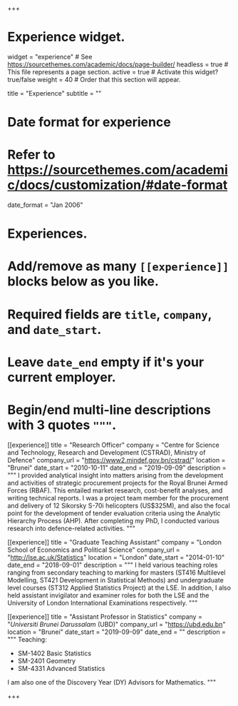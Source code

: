 +++
# Experience widget.
widget = "experience"  # See https://sourcethemes.com/academic/docs/page-builder/
headless = true  # This file represents a page section.
active = true  # Activate this widget? true/false
weight = 40  # Order that this section will appear.

title = "Experience"
subtitle = ""

# Date format for experience
#   Refer to https://sourcethemes.com/academic/docs/customization/#date-format
date_format = "Jan 2006"

# Experiences.
#   Add/remove as many `[[experience]]` blocks below as you like.
#   Required fields are `title`, `company`, and `date_start`.
#   Leave `date_end` empty if it's your current employer.
#   Begin/end multi-line descriptions with 3 quotes `"""`.
[[experience]]
  title = "Research Officer"
  company = "Centre for Science and Technology, Research and Development (CSTRAD), Ministry of Defence"
  company_url = "https://www2.mindef.gov.bn/cstrad/"
  location = "Brunei"
  date_start = "2010-10-11"
  date_end = "2019-09-09"
  description = """
  I provided analytical insight into matters arising from the development and activities of strategic procurement projects for the Royal Brunei Armed Forces (RBAF). This entailed market research, cost-benefit analyses, and writing technical reports. I was a project team member for the procurement and delivery of 12 Sikorsky S-70i helicopters (US$325M), and also the focal point for the development of tender evaluation criteria using the Analytic Hierarchy Process (AHP). After completing my PhD, I conducted various research into defence-related activities.
  """

[[experience]]
  title = "Graduate Teaching Assistant"
  company = "London School of Economics and Political Science"
  company_url = "http://lse.ac.uk/Statistics"
  location = "London"
  date_start = "2014-01-10"
  date_end = "2018-09-01"
  description = """
  I held various teaching roles ranging from secondary teaching to marking for masters (ST416 Multilevel Modelling, ST421 Development in Statistical Methods) and undergraduate level courses (ST312 Applied Statistics Project) at the LSE. In addition, I also held assistant invigilator and examiner roles for both the LSE and the University of London International Examinations respectively.
  """

[[experience]]
  title = "Assistant Professor in Statistics"
  company = "_Universiti Brunei Darussalam_ (UBD)"
  company_url = "https://ubd.edu.bn"
  location = "Brunei"
  date_start = "2019-09-09"
  date_end = ""
  description = """
  Teaching:
  - SM-1402 Basic Statistics
  - SM-2401 Geometry
  - SM-4331 Advanced Statistics

  I am also one of the Discovery Year (DY) Advisors for Mathematics.
  """

+++
